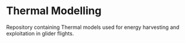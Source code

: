 # Thermal Modelling
Repository containing Thermal models used for energy harvesting and exploitation in glider flights. 
